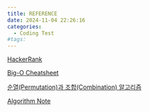 ```yaml
---
title: REFERENCE
date: 2024-11-04 22:26:16
categories:
  - Coding Test
#tags:
---
```

[HackerRank](https://www.youtube.com/@HackerrankOfficial/playlists)

[Big-O Cheatsheet](https://www.bigocheatsheet.com/)

[순열(Permutation)과 조합(Combination) 알고리즘](https://aerocode.net/376)

[Algorithm Note](https://github.com/253eosam/Algorithm/tree/master/algorithm_note)
